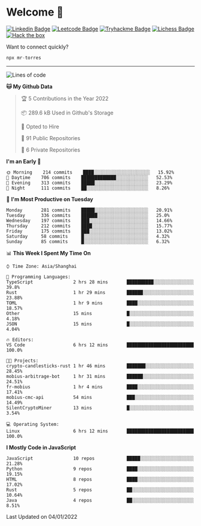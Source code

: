# Welcome 👋

[![Linkedin Badge](https://img.shields.io/badge/-PedroTorres-blue?style=flat-square&logo=Linkedin&logoColor=white&link=https://www.linkedin.com/in/PedroTorres/)](https://www.linkedin.com/in/pedro-torres-cruz/)
[![Leetcode Badge](https://img.shields.io/badge/profile-leetcode-green)](https://leetcode.com/corfucinas/)
[![Tryhackme Badge](https://img.shields.io/badge/profile-tryhackme-blue)](https://tryhackme.com/p/Corfucinas/)
[![Lichess Badge](https://img.shields.io/badge/challenge_me-lichess-yellow)](https://lichess.org/@/Corfucinas)
[![Hack the box](https://img.shields.io/badge/hack_the_box-profile-red)](https://www.hackthebox.eu/profile/375826)

Want to connect quickly?

```javascript
npx mr-torres
```

---

<!--START_SECTION:waka-->
![Lines of code](https://img.shields.io/badge/From%20Hello%20World%20I%27ve%20Written-1.6%20million%20lines%20of%20code-blue)

**🐱 My Github Data** 

> 🏆 5 Contributions in the Year 2022
 > 
> 📦 289.6 kB Used in Github's Storage 
 > 
> 💼 Opted to Hire
 > 
> 📜 91 Public Repositories 
 > 
> 🔑 6 Private Repositories  
 > 
**I'm an Early 🐤** 

```text
🌞 Morning    214 commits    ████░░░░░░░░░░░░░░░░░░░░░   15.92% 
🌆 Daytime    706 commits    █████████████░░░░░░░░░░░░   52.53% 
🌃 Evening    313 commits    █████░░░░░░░░░░░░░░░░░░░░   23.29% 
🌙 Night      111 commits    ██░░░░░░░░░░░░░░░░░░░░░░░   8.26%

```
📅 **I'm Most Productive on Tuesday** 

```text
Monday       281 commits    █████░░░░░░░░░░░░░░░░░░░░   20.91% 
Tuesday      336 commits    ██████░░░░░░░░░░░░░░░░░░░   25.0% 
Wednesday    197 commits    ███░░░░░░░░░░░░░░░░░░░░░░   14.66% 
Thursday     212 commits    ████░░░░░░░░░░░░░░░░░░░░░   15.77% 
Friday       175 commits    ███░░░░░░░░░░░░░░░░░░░░░░   13.02% 
Saturday     58 commits     █░░░░░░░░░░░░░░░░░░░░░░░░   4.32% 
Sunday       85 commits     █░░░░░░░░░░░░░░░░░░░░░░░░   6.32%

```


📊 **This Week I Spent My Time On** 

```text
⌚︎ Time Zone: Asia/Shanghai

💬 Programming Languages: 
TypeScript               2 hrs 28 mins       ██████████░░░░░░░░░░░░░░░   39.8% 
Rust                     1 hr 29 mins        ██████░░░░░░░░░░░░░░░░░░░   23.88% 
TOML                     1 hr 9 mins         ████░░░░░░░░░░░░░░░░░░░░░   18.57% 
Other                    15 mins             █░░░░░░░░░░░░░░░░░░░░░░░░   4.18% 
JSON                     15 mins             █░░░░░░░░░░░░░░░░░░░░░░░░   4.04%

🔥 Editors: 
VS Code                  6 hrs 12 mins       █████████████████████████   100.0%

🐱‍💻 Projects: 
crypto-candlesticks-rust 1 hr 46 mins        ███████░░░░░░░░░░░░░░░░░░   28.45% 
mobius-arbitrage-bot     1 hr 31 mins        ██████░░░░░░░░░░░░░░░░░░░   24.51% 
fr-mobius                1 hr 4 mins         ████░░░░░░░░░░░░░░░░░░░░░   17.41% 
mobius-cmc-api           54 mins             ███░░░░░░░░░░░░░░░░░░░░░░   14.49% 
SilentCryptoMiner        13 mins             █░░░░░░░░░░░░░░░░░░░░░░░░   3.54%

💻 Operating System: 
Linux                    6 hrs 12 mins       █████████████████████████   100.0%

```

**I Mostly Code in JavaScript** 

```text
JavaScript               10 repos            █████░░░░░░░░░░░░░░░░░░░░   21.28% 
Python                   9 repos             ████░░░░░░░░░░░░░░░░░░░░░   19.15% 
HTML                     8 repos             ████░░░░░░░░░░░░░░░░░░░░░   17.02% 
Rust                     5 repos             ██░░░░░░░░░░░░░░░░░░░░░░░   10.64% 
Java                     4 repos             ██░░░░░░░░░░░░░░░░░░░░░░░   8.51%

```



 Last Updated on 04/01/2022
<!--END_SECTION:waka-->
